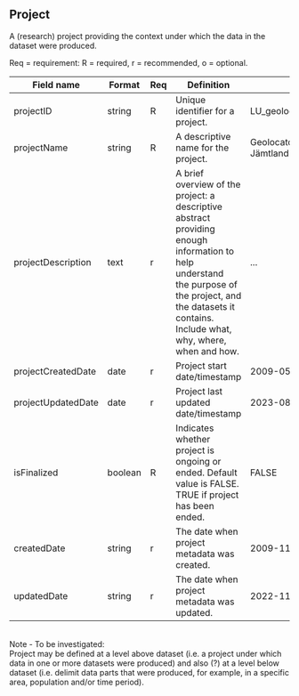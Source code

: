 ## Project

A (research) project providing the context under which the data in the dataset were produced.

Req = requirement: R = required, r = recommended, o = optional.

| Field name | Format | Req | Definition | Example | Reference |
| ---------- | ------ | --- | ---------- | ------- | --------- |
| projectID | string | R | Unique identifier for a project. | LU_geolocator_great_snipes_AL |
| projectName | string | R | A descriptive name for the project. | Geolocator Great snipes Jämtland ÅL |
| projectDescription | text | r | A brief overview of the project: a descriptive abstract providing enough information to help understand <br>the purpose of the project, and the datasets it contains. Include what, why, where, when and how. | ... |
| projectCreatedDate | date | r | Project start date/timestamp | 2009-05-15 |
| projectUpdatedDate | date | r | Project last updated date/timestamp | 2023-08-21 |
| isFinalized | boolean | R | Indicates whether project is ongoing or ended. Default value is FALSE. TRUE if project has been ended. | FALSE |
| createdDate | string | r | The date when project metadata was created. | 2009-11-29 |
| updatedDate | string | r | The date when project metadata was updated. | 2022-11-01 |

<br>
Note - To be investigated: <br> Project may be defined at a level above dataset (i.e. a project under which data in one or more datasets were produced) and also (?) at a level below dataset (i.e. delimit data parts that were produced, for example, 
in a specific area, population and/or time period).
